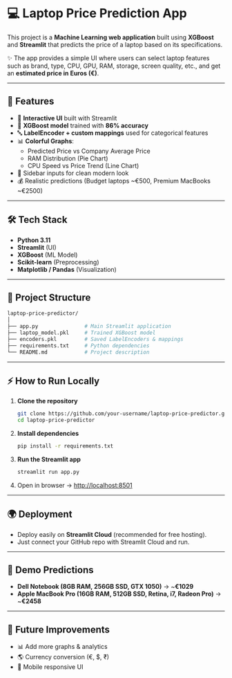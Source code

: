 # 💻 Laptop Price Prediction App  

This project is a **Machine Learning web application** built using **XGBoost** and **Streamlit** that predicts the price of a laptop based on its specifications.  

✨ The app provides a simple UI where users can select laptop features such as brand, type, CPU, GPU, RAM, storage, screen quality, etc., and get an **estimated price in Euros (€)**.  

---

## 🚀 Features  
- 🎨 **Interactive UI** built with Streamlit  
- 🤖 **XGBoost model** trained with **86% accuracy**  
- 🔤 **LabelEncoder + custom mappings** used for categorical features  
- 📊 **Colorful Graphs**:
  - Predicted Price vs Company Average Price  
  - RAM Distribution (Pie Chart)  
  - CPU Speed vs Price Trend (Line Chart)  
- 📱 Sidebar inputs for clean modern look  
- 💰 Realistic predictions (Budget laptops ~€500, Premium MacBooks ~€2500)  

---

## 🛠️ Tech Stack  
- **Python 3.11**  
- **Streamlit** (UI)  
- **XGBoost** (ML Model)  
- **Scikit-learn** (Preprocessing)  
- **Matplotlib / Pandas** (Visualization)  

---

## 📂 Project Structure  
```bash
laptop-price-predictor/
│
├── app.py               # Main Streamlit application
├── laptop_model.pkl     # Trained XGBoost model
├── encoders.pkl         # Saved LabelEncoders & mappings
├── requirements.txt     # Python dependencies
└── README.md            # Project description
```

---

## ⚡ How to Run Locally  

1. **Clone the repository**  
   ```bash
   git clone https://github.com/your-username/laptop-price-predictor.git
   cd laptop-price-predictor
   ```

2. **Install dependencies**  
   ```bash
   pip install -r requirements.txt
   ```

3. **Run the Streamlit app**  
   ```bash
   streamlit run app.py
   ```

4. Open in browser → [http://localhost:8501](http://localhost:8501)  

---

## 🌍 Deployment  
- Deploy easily on **Streamlit Cloud** (recommended for free hosting).  
- Just connect your GitHub repo with Streamlit Cloud and run.  

---

## 🎯 Demo Predictions  
- **Dell Notebook (8GB RAM, 256GB SSD, GTX 1050)** → ~**€1029**  
- **Apple MacBook Pro (16GB RAM, 512GB SSD, Retina, i7, Radeon Pro)** → ~**€2458**  

---

## 📌 Future Improvements  
- 📊 Add more graphs & analytics  
- 🌎 Currency conversion (€, $, ₹)  
- 📱 Mobile responsive UI  
